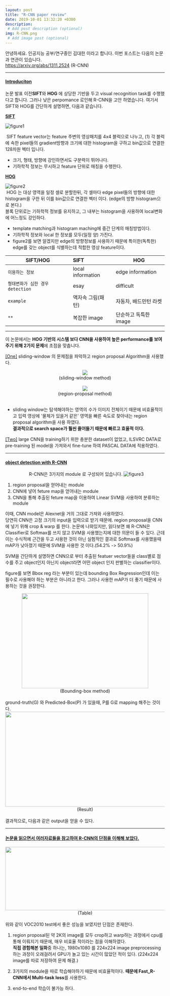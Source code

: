 ```yaml
---
layout: post
title: "R-CNN paper review"
date: 2019-10-01 13:32:20 +0300
description:
 # Add post description (optional)
img: R-CNN.png
 # Add image post (optional)
---
```


안녕하세요. 인공지능 공부/연구중인 김대한 이라고 합니다. 이번 포스트는 다음의 논문과 연관이 있습니다.<br>
https://arxiv.org/abs/1311.2524 (R-CNN)

<hr>

#### **<u>Introduciton</u>** 

논문 발표 이전**SIFT**와 **HOG** 에 상당한 기반을 두고 visual recognition task를 수행했다고 합니다. 그러나 낮은 perpomance 로인해 R-CNN을 고안 하였습니다. 
여기서 SIFT와 HOG를 간단하게 설명하면, 다음과 같습니다.

**<u>SIFT</u>** 

![figure1](/assets/img/R-CNN/figure1.jpg)<br>

&nbsp;SIFT feature vector는 feature 주변의 영상패치를 4x4 블럭으로 나누고, (1) 각 블럭에 속한 pixel들의 gradient방향과 크기에 대한 histogram을 구하고 bin값으로 연결한 128차원 벡터 입니다.
- 크기, 형태, 방향에 강인하면서도 구분력이 뛰어나다.
- 기하학적 정보는 무시하고 feature 단위로 매칭을 수행한다. 

**<u>HOG</u>**

![figure2](/assets/img/R-CNN/figure2.jpg)<br>
&nbsp;HOG 는 대상 영역을 일정 셀로 분할한뒤, 각 셀마다 edge pixel들의 방향에 대한 histogram을 구한 뒤 이를 bin값으로 연결한 벡터 이다. (edge의 방향 histogram으로 본다.)<br>
블록 단위로는 기하학적 정보를 유지하고, 그 내부는 histogram을 사용하여 local변화에 어느정도 강인하다.

- template matching과 histogram maching에 중간 단계의 매칭방법이다.
- 기하학적 정보와 local 한 정보를 모두(일정 양) 가진다.
- figure2를 보면 알겠지만 edge의 방향정보를 사용하기 때문에 특이한(독특한) edge를 갖는 object를 식별하는데 적합한 영상 feature이다.

| SIFT/HOG| SIFT | HOG |
|---|:---|----------------------------------------------|
| `이용하는 정보` |  local information | edge information |
| `형태변화가 심한 경우 detection` | esay | difficult  |
| `example` | 액자속 그림(패턴) | 자동차, 배드민턴 라켓 |
| `**` | 복잡한 image | 단순하고 독특한 image |

<hr>

이 논문에서는 **HOG 기반의 시스템 보다 CNN을 사용하여 높은 performance를 보여주기 위해 2가지 문제**에 초점을 맞춥니다.<br>

<u>[One]</u> sliding-window 의 문제점을 파악하고 region proposal Algorithm을 사용했다.    

<center><img src="/assets/img/R-CNN/figure4.png"></center>
<center>(sliding-window method)</center><br>

<center><img src="/assets/img/R-CNN/figure5.png"></center> 
<center>(region-proposal method)</center><br>

- sliding window는 탐색해야하는 영역의 수가 이미지 전체이기 때문에 비효율적이고 입력 영상에 '물체가 있을거 같은' 영역을 빠른 속도로 찾아내는 region proposal algorithm을 사용 하였다.<br>
**결과적으로 search space가 훨씬 줄어들기 때문에 빠르고 효율적 이다.**

<u>[Two]</u> large CNN을 training하기 위한 충분한 dataset이 없었고, ILSVRC DATA로 pre-training 된 model을 가져와서 fine-tune 하여 PASCAL DATA에 적용하였다.

<hr>

#### **<u>object detection with R-CNN</u>**

&nbsp;&nbsp;&nbsp;&nbsp;&nbsp;&nbsp;&nbsp;&nbsp;&nbsp;&nbsp;&nbsp;&nbsp;&nbsp;&nbsp;&nbsp;&nbsp;&nbsp;&nbsp;&nbsp;R-CNN은 3가지의 module 로 구성되어 있습니다.
![figure3](/assets/img/R-CNN/figure3.png)<br>

1. region proposal을 얻어내는 module
2. CNN에 넣어 feture map을 얻어내는 module
3. CNN을 통해 추출된 feture map을 이용하여 Linear SVM을 사용하여 분류하는 module

이때, CNN model은 Alexnet을 거의 그대로 가져와 사용하였다.<br>
당연히 CNN은 고정 크기의 input을 입력으로 받기 때문에. region proposal을 CNN에 넣기 위해 crop & warp 를 한다.
논문에 나와있지만, 읽다보면 왜 R-CNN은 Classifier로 Softmax를 쓰지 않고 SVM을 사용했는지에 대한 의문이 들 수 있다. 근데 이는 수식적에 근간을 두고 사용한 것이 아닌 실험적인 결과로 Softmax를 사용했을때 mAP가 낮아졌기 때문에 SVM을 사용한 것 이다.(54.2% -> 50.9%)

SVM을 간단하게 설명하면 CNN으로 부터 추출된 featuer vector들을 class별로 점수를 주고 object인지 아닌지 object라면 어떤 object 인지 판별하는 classifier이다.

figure를 보면 Bbox reg 라는 부분이 있는데 bounding Box Regression인데 이는 필수로 사용해야 하는 부분은 아니라고 한다. 그러나 사용한 mAP가 더 좋기 때문에 사용하는 것을 권장한다. 
<center><img src="/assets/img/R-CNN/figure6.png" width="400" height ="300"></center>
<center>(Bounding-box method)</center><br>
ground-truth(G) 와 Predicted-Box(P) 가 있을때, P를 G로 mapping 해주는 것이다.

<center><img src="/assets/img/R-CNN/figure7.png" width="600" height ="300"></center>
<center>(Result)</center><br>
결과적으로, 다음과 같은 output을 얻을 수 있다.
<hr>

#### <u>논문을 읽으면서 여러자료들을 참고하여 R-CNN의 단점을 이해해 보았다.</u>
<center><img src="/assets/img/R-CNN/figure8.png" width="900" height ="200"></center>
<center>(Table)</center><br>
위와 같이 VOC2010 test에서 좋은 성능을 보였지만 단점은 존재한다.

1. region proposal된 약 2K의 image를 모두 crop하고 warp하는 과정에서 cpu를 통해 이뤄지기 때문에, 매우 비효율 적이라는 점을 이해하였다.<br>
   **직접 경험해본 일화**중 하나는, 1980x1080 를 224x224 image preprocessing 하는 과정이 오래걸려서 GPU가 놀고 있는 시간이 많았던 적이 있다. (224x224 image를 따로 저장하여 문제 해결.)

2. 3가지의 module을 따로 학습해야하기 때문에 비효율적이다.
   **때문에 Fast_R-CNN에서 Multi-task loss**를 사용한다.

3. end-to-end 학습이 불가능 하다.




